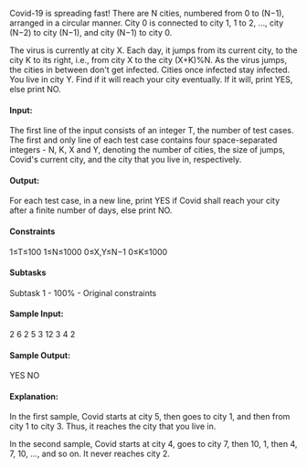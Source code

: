 Covid-19 is spreading fast! There are N cities, numbered from 0 to (N−1), arranged in a circular manner. City 0 is connected to city 1, 1 to 2, …, city (N−2) to city (N−1), and city (N−1) to city 0.

The virus is currently at city X. Each day, it jumps from its current city, to the city K to its right, i.e., from city X to the city (X+K)%N. As the virus jumps, the cities in between don't get infected. Cities once infected stay infected. You live in city Y. Find if it will reach your city eventually. If it will, print YES, else print NO.

#### Input:
The first line of the input consists of an integer T, the number of test cases.
The first and only line of each test case contains four space-separated integers - N, K, X and Y, denoting the number of cities, the size of jumps, Covid's current city, and the city that you live in, respectively.
#### Output:
For each test case, in a new line, print YES if Covid shall reach your city after a finite number of days, else print NO.

#### Constraints
1≤T≤100
1≤N≤1000
0≤X,Y≤N−1
0≤K≤1000
#### Subtasks
Subtask 1 - 100% - Original constraints
#### Sample Input:
2
6 2 5 3
12 3 4 2
#### Sample Output:
YES
NO
#### Explanation:
In the first sample, Covid starts at city 5, then goes to city 1, and then from city 1 to city 3. Thus, it reaches the city that you live in.

In the second sample, Covid starts at city 4, goes to city 7, then 10, 1, then 4, 7, 10, …, and so on. It never reaches city 2.
